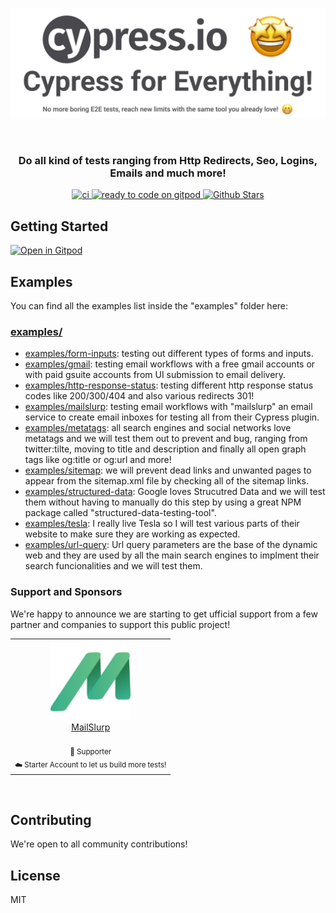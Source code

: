 
![Cypress to test everything!](/assets/cover-repo.jpg)

<p align="center">
   <br/>
<h3 align="center">Do all kind of tests ranging from Http Redirects, Seo, Logins, Emails and much more!</h3>
</p>
   <p align="center" style="align: center;">
      <a href="https://github.com/riccardogiorato/cypress-for-everything/actions/workflows/main.yml">
        <img src="https://github.com/riccardogiorato/cypress-for-everything/actions/workflows/main.yml/badge.svg?branch=main&event=push" alt="ci" />
      </a>
      <a href="https://gitpod.io/#https://github.com/riccardogiorato/cypress-for-everything">
        <img src="https://img.shields.io/badge/Gitpod-ready--to--code-908a85?logo=gitpod" alt="ready to code on gitpod"/>
      </a>
      <a href="https://github.com/riccardogiorato/cypress-for-everything/stargazers">
        <img src="https://img.shields.io/github/stars/riccardogiorato/cypress-for-everything" alt="Github Stars" />
      </a>
   </p>


## Getting Started

[![Open in Gitpod](https://gitpod.io/button/open-in-gitpod.svg)](https://gitpod.io/#https://github.com/riccardogiorato/cypress-for-everything])

## Examples

You can find all the examples list inside the "examples" folder here: 
### [examples/](examples/)

- [examples/form-inputs](examples/form-inputs): testing out different types of forms and inputs.
- [examples/gmail](examples/gmail): testing email workflows with a free gmail accounts or with paid gsuite accounts from UI submission to email delivery.
- [examples/http-response-status](examples/http-response-status): testing different http response status codes like 200/300/404 and also various redirects 301!
- [examples/mailslurp](examples/mailslurp): testing email workflows with "mailslurp" an email service to create email inboxes for testing all from their Cypress plugin.
- [examples/metatags](examples/metatags): all search engines and social networks love metatags and we will test them out to prevent and bug, ranging from twitter:tilte, moving to title and description and finally all open graph tags like og:title or og:url and more! 
- [examples/sitemap](examples/sitemap): we will prevent dead links and unwanted pages to appear from the sitemap.xml file by checking all of the sitemap links.
- [examples/structured-data](examples/structured-data): Google loves Strucutred Data and we will test them without having to manually do this step by using a great NPM package called "structured-data-testing-tool".
- [examples/tesla](examples/tesla): I really live Tesla so I will test various parts of their website to make sure they are working as expected.
- [examples/url-query](examples/url-query): Url query parameters are the base of the dynamic web and they are used by all the main search engines to implment their search funcionalities and we will test them.

### Support and Sponsors

We're happy to announce we are starting to get ufficial support from a few partner and companies to support this public project!

<!--sponsors start-->
<table>
    <tbody>
        <tr>
            <td align="center" valign="top">
                <a href="https://www.mailslurp.com/" target="_blank">
                    <img width="128px" src="/assets/mailslurp.png" alt="MailSlurp Logo" />
                <br />
                <div>MailSlurp</div>
                </a>
                <br />
                <sub>
                    🥉 Supporter <br />
                    ☁️ Starter Account to let us build more tests!
                </sub>
            </td>
        </tr>
    </tbody>
</table>
<br />

<!--sponsors end-->

## Contributing

We're open to all community contributions!

## License

MIT